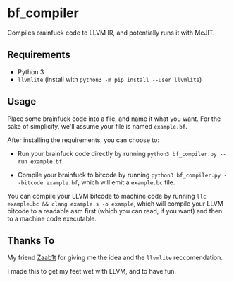# bf_compiler

Compiles brainfuck code to LLVM IR, and potentially runs it with McJIT.

## Requirements

- Python 3
- `llvmlite` (install with `python3 -m pip install --user llvmlite`)

## Usage

Place some brainfuck code into a file, and name it what you want. For the sake
of simplicity, we'll assume your file is named `example.bf`.

After installing the requirements, you can choose to:

- Run your brainfuck code directly by running `python3 bf_compiler.py --run
  example.bf`.

- Compile your brainfuck to bitcode by running `python3 bf_compiler.py --bitcode
  example.bf`, which will emit a `example.bc` file.

You can compile your LLVM bitcode to machine code by running `llc example.bc
&& clang example.s -o example`, which will compile your LLVM bitcode
to a readable asm first (which you can read, if you want) and then to a machine
code executable.

## Thanks To

My friend [Zaab1t](https://github.com/Zaab1t/) for giving me the idea and the
`llvmlite` reccomendation.

I made this to get my feet wet with LLVM, and to have fun.
